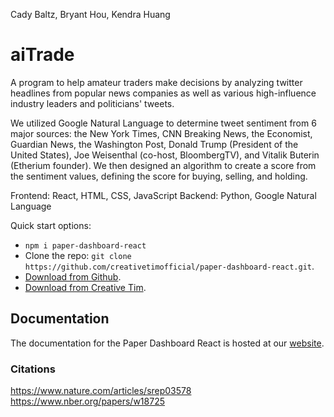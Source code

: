 Cady Baltz, Bryant Hou, Kendra Huang 


# aiTrade 
A program to help amateur traders make decisions by analyzing twitter headlines from popular news companies as well as various high-influence industry leaders and politicians' tweets. 

We utilized Google Natural Language to determine tweet sentiment from 6 major sources: the New York Times, CNN Breaking News, the Economist, Guardian News, the Washington Post, Donald Trump (President of the United States), Joe Weisenthal (co-host, BloombergTV), and Vitalik Buterin (Etherium founder). We then designed an algorithm to create a score from the sentiment values, defining the score for buying, selling, and holding. 

Frontend: React, HTML, CSS, JavaScript
Backend: Python, Google Natural Language 

Quick start options:

- `npm i paper-dashboard-react`
- Clone the repo: `git clone https://github.com/creativetimofficial/paper-dashboard-react.git`.
- [Download from Github](https://github.com/creativetimofficial/paper-dashboard-react/archive/master.zip).
- [Download from Creative Tim](https://www.creative-tim.com/product/paper-dashboard-react).


## Documentation
The documentation for the Paper Dashboard React is hosted at our [website](https://demos.creative-tim.com/paper-dashboard-react/#/documentation/tutorial).

### Citations
https://www.nature.com/articles/srep03578
https://www.nber.org/papers/w18725

